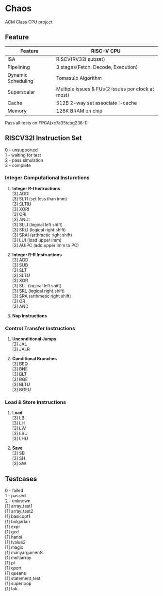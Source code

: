 # Chaos
ACM Class CPU project

## Feature
 Feature | RISC-V CPU
--- | ---
ISA | RISCV(RV32I subset) 
Pipelining | 3 stages(Fetch, Decode, Execution)  
Dynamic Scheduling | Tomasulo Algorithm
Superscalar | Multiple issues & FUs(2 issues per clock at most)
Cache | 512B 2-way set associate I-cache 
Memory | 128K BRAM on chip

Pass all tests on FPGA(xc7a35tcpg236-1)
## RISCV32I Instruction Set 
0 - unsupported  
1 - waiting for test  
2 - pass simulation  
3 - complete  

### Integer Computational Insturctions
1. **Integer R-I Instructions**   
    [3] ADDI  
    [3] SLTI	(set less than imm)  
    [3] SLTIU  
    [3] XORI  
    [3] ORI  
    [3] ANDI  
    [3] SLLI	(logical left shift)  
    [3] SRLI	(logical right shift)  
    [3] SRAI	(arthmetic right shift)  
    [3] LUI	    (load upper imm)  
    [3] AUIPC	(add  upper imm to PC)

2. **Integer R-R Instructions**  
    [3] ADD  
    [3] SUB  
    [3] SLT  
    [3] SLTU  
    [3] XOR  
    [3] SLL	(logical left shift)  
    [3] SRL      (logical right shift)  
    [3] SRA	(arthmetic right shift)  
    [3] OR  
    [3] AND

3. **Nop Instructions**

### Control Transfer Instructions
1. **Unconditional Jumps**  
    [3] JAL  
  	[3] JALR  

2. **Conditional Branches**  
	[3] BEQ  
	[3] BNE  
	[3] BLT  
	[3] BGE  
	[3] BLTU  
	[3] BGEU  

### Load & Store Instructions
1. **Load**  
	[3] LB  
	[3] LH  
	[3] LW  
	[3] LBU  
	[3] LHU  
	
2. **Save**  
	[3] SB  
	[3] SH  
	[3] SW  

## Testcases
0 - failed  
1 - passed  
2 - unknown  
[1] array_test1  
[1] array_test2  
[1] basicopt1  
[1] bulgarian  
[1] expr  
[1] gcd  
[1] hanoi  
[1] lvalue2  
[1] magic  
[1] manyarguments  
[1] multiarray  
[1] pi  
[1] qsort  
[1] queens  
[1] statement_test  
[1] superloop  
[1] tak  
